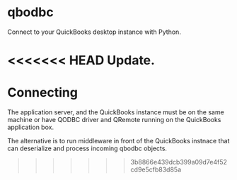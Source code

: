 # qbodbc 

Connect to your QuickBooks desktop instance with Python. 

<<<<<<< HEAD
Update.
=======

# Connecting 

The application server, and the QuickBooks instance must be on 
the same machine or have QODBC driver and QRemote running 
on the QuickBooks application box. 

The alternative is to run middleware in front of the QuickBooks 
instnace that can deserialize and process incoming qbodbc objects.
>>>>>>> 3b8866e439dcb399a09d7e4f52cd9e5cfb83d85a
